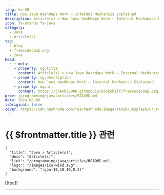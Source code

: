 ```yaml
---
lang: ko-KR
title: How Java HashMaps Work – Internal Mechanics Explained
description: Article(s) > How Java HashMaps Work – Internal Mechanics Explained
icon: fa-brands fa-java
category: 
  - Java
  - Article(s)
tag: 
  - blog
  - freecodecamp.org
  - java
head:
  - - meta:
    - property: og:title
      content: Article(s) > How Java HashMaps Work – Internal Mechanics Explained
    - property: og:description
      content: How Java HashMaps Work – Internal Mechanics Explained
    - property: og:url
      content: https://chanhi2000.github.io/bookshelf/freecodecamp.org/how-java-hashmaps-work-internal-mechanics-explained.html
prev: /programming/java/articles/README.md
date: 2024-08-09
isOriginal: false
cover: https://cdn.hashnode.com/res/hashnode/image/stock/unsplash/Or_Fa550XaQ/upload/f4d40f1c8e94855d53776a3bb6179673.jpeg
---
```


# {{ $frontmatter.title }} 관련

```component VPCard
{
  "title": "Java > Article(s)",
  "desc": "Article(s)",
  "link": "/programming/java/articles/README.md",
  "logo": "/images/ico-wind.svg",
  "background": "rgba(10,10,10,0.2)"
}
```

[[toc]]

---

<SiteInfo
  name="How Java HashMaps Work – Internal Mechanics Explained"
  desc="A HashMap is one of the most commonly used data structures in Java, and it's known for its efficiency. Data in a HashMap is stored in the form of key-value pairs. In this article, I will introduce you to HashMaps in Java. We will explore the common o..."
  url="https://freecodecamp.org/news/how-java-hashmaps-work-internal-mechanics-explained/"
  logo="https://cdn.freecodecamp.org/universal/favicons/favicon.ico"
  preview="https://cdn.hashnode.com/res/hashnode/image/stock/unsplash/Or_Fa550XaQ/upload/f4d40f1c8e94855d53776a3bb6179673.jpeg"/>

<!-- TODO: 작성 -->

